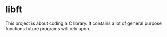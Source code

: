 # libft
This project is about coding a C library. It contains a lot of general purpose functions future programs will rely upon.